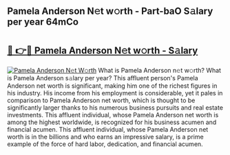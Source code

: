 ## Pamela Anderson N𝚎t w𝚘rth - Part-baO S𝚊lary per year 64mCo

# <h2><a href="http://gc0uub.nevu.top/?p=Pamela+Anderson">🔗 👉🔴 Pamela Anderson N𝚎t w𝚘rth - S𝚊lary</a></h2>

[![Pamela Anderson N𝚎t W𝚘rth](https://i.imgur.com/Oavwk0R.jpeg)](http://gc0uub.nevu.top/?p=Pamela+Anderson)
What is Pamela Anderson n𝚎t w𝚘rth? What is Pamela Anderson s𝚊lary per year?
This affluent person's Pamela Anderson net worth is significant, making him one of the richest figures in his industry. His income from his employment is considerable, yet it pales in comparison to Pamela Anderson net worth, which is thought to be significantly larger thanks to his numerous business pursuits and real estate investments. This affluent individual, whose Pamela Anderson net worth is among the highest worldwide, is recognized for his business acumen and financial acumen. This affluent individual, whose Pamela Anderson net worth is in the billions and who earns an impressive salary, is a prime example of the force of hard labor, dedication, and financial acumen.

